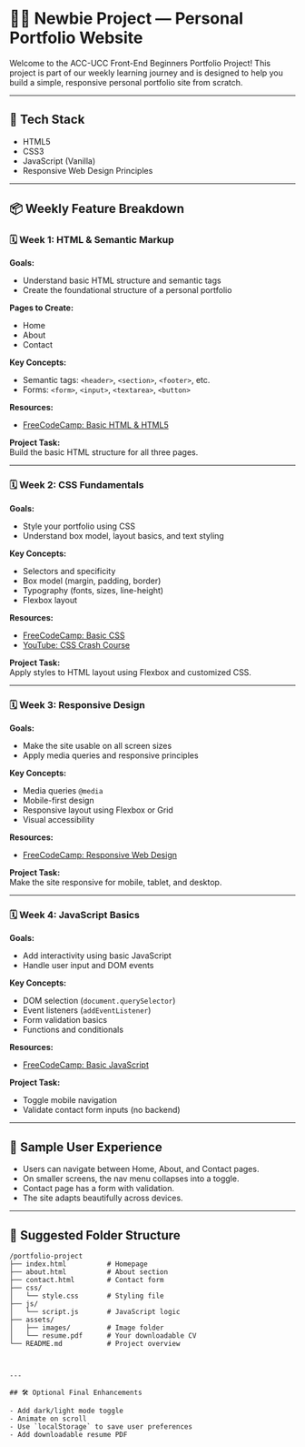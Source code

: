 # 🧑‍💻 Newbie Project — Personal Portfolio Website

Welcome to the ACC-UCC Front-End Beginners Portfolio Project! This project is part of our weekly learning journey and is designed to help you build a simple, responsive personal portfolio site from scratch.

---

## 🔧 Tech Stack
- HTML5  
- CSS3  
- JavaScript (Vanilla)  
- Responsive Web Design Principles

---

## 📦 Weekly Feature Breakdown

### 🗓️ Week 1: HTML & Semantic Markup

**Goals:**
- Understand basic HTML structure and semantic tags
- Create the foundational structure of a personal portfolio

**Pages to Create:**
- Home
- About
- Contact

**Key Concepts:**
- Semantic tags: `<header>`, `<section>`, `<footer>`, etc.
- Forms: `<form>`, `<input>`, `<textarea>`, `<button>`

**Resources:**
- [FreeCodeCamp: Basic HTML & HTML5](https://www.freecodecamp.org/learn/responsive-web-design/basic-html-and-html5/)

**Project Task:**  
Build the basic HTML structure for all three pages.

---

### 🗓️ Week 2: CSS Fundamentals

**Goals:**
- Style your portfolio using CSS
- Understand box model, layout basics, and text styling

**Key Concepts:**
- Selectors and specificity
- Box model (margin, padding, border)
- Typography (fonts, sizes, line-height)
- Flexbox layout

**Resources:**
- [FreeCodeCamp: Basic CSS](https://www.freecodecamp.org/learn/responsive-web-design/basic-css/)
- [YouTube: CSS Crash Course](https://www.youtube.com/watch?v=wRNinF7YQqQ)

**Project Task:**  
Apply styles to HTML layout using Flexbox and customized CSS.

---

### 🗓️ Week 3: Responsive Design

**Goals:**
- Make the site usable on all screen sizes
- Apply media queries and responsive principles

**Key Concepts:**
- Media queries `@media`
- Mobile-first design
- Responsive layout using Flexbox or Grid
- Visual accessibility

**Resources:**
- [FreeCodeCamp: Responsive Web Design](https://www.freecodecamp.org/learn/responsive-web-design/responsive-web-design-principles/)

**Project Task:**  
Make the site responsive for mobile, tablet, and desktop.

---

### 🗓️ Week 4: JavaScript Basics

**Goals:**
- Add interactivity using basic JavaScript
- Handle user input and DOM events

**Key Concepts:**
- DOM selection (`document.querySelector`)
- Event listeners (`addEventListener`)
- Form validation basics
- Functions and conditionals

**Resources:**
- [FreeCodeCamp: Basic JavaScript](https://www.freecodecamp.org/learn/javascript-algorithms-and-data-structures/basic-javascript/)

**Project Task:**
- Toggle mobile navigation
- Validate contact form inputs (no backend)

---

## 🧪 Sample User Experience

- Users can navigate between Home, About, and Contact pages.
- On smaller screens, the nav menu collapses into a toggle.
- Contact page has a form with validation.
- The site adapts beautifully across devices.

---

## 📁 Suggested Folder Structure
```
/portfolio-project
├── index.html          # Homepage
├── about.html          # About section
├── contact.html        # Contact form
├── css/
│   └── style.css       # Styling file
├── js/
│   └── script.js       # JavaScript logic
├── assets/
│   ├── images/         # Image folder
│   └── resume.pdf      # Your downloadable CV
└── README.md           # Project overview



---

## 🛠️ Optional Final Enhancements

- Add dark/light mode toggle
- Animate on scroll
- Use `localStorage` to save user preferences
- Add downloadable resume PDF

